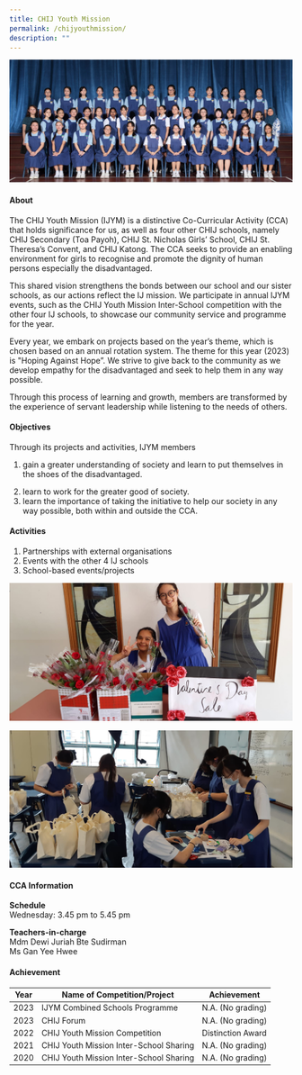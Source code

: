 ```yaml
---
title: CHIJ Youth Mission
permalink: /chijyouthmission/
description: ""
---
```

![](/images/CCA/2023/CHIJ%20YM/chij%20youth%20mission.jpg)

#### **About**
The CHIJ Youth Mission (IJYM) is a distinctive Co-Curricular Activity (CCA) that holds significance for us, as well as four other CHIJ schools, namely CHIJ Secondary (Toa Payoh), CHIJ St. Nicholas Girls’ School, CHIJ St. Theresa’s Convent, and CHIJ Katong. The CCA seeks to provide an enabling environment for girls to recognise and promote the dignity of human persons especially the disadvantaged.

This shared vision strengthens the bonds between our school and our sister schools, as our actions reflect the IJ mission. We participate in annual IJYM events, such as the CHIJ Youth Mission Inter-School competition with the other four IJ schools, to showcase our community service and programme for the year.

Every year, we embark on projects based on the year’s theme, which is chosen based on an annual rotation system. The theme for this year (2023) is "Hoping Against Hope”. We strive to give back to the community as we develop empathy for the disadvantaged and seek to help them in any way possible.

Through this process of learning and growth, members are transformed by the experience of servant leadership while listening to the needs of others.


#### **Objectives**
 Through its projects and activities, IJYM members
 
1) gain a greater understanding of society and learn to put themselves in the shoes of the disadvantaged. 
2. learn to work for the greater good of society.
3. learn the importance of taking the initiative to help our society in any way possible, both within and outside the CCA.


#### **Activities**
1.  Partnerships with external organisations
2. Events with the other 4 IJ schools
3. School-based events/projects

![](/images/CCA/Clubs%20and%20Societies/CHIJ%20Youth%20Mission/C2.jpg)

![](/images/CCA/Clubs%20and%20Societies/CHIJ%20Youth%20Mission/C3.jpg)

 

#### **CCA Information**

**Schedule**        
<br>Wednesday: 3.45 pm to 5.45 pm <br>

**Teachers-in-charge**
<br>Mdm Dewi Juriah Bte Sudirman <br> Ms Gan Yee Hwee<br>


#### **Achievement**


| Year | Name of Competition/Project                   | Achievement          |
|------|-----------------------------------------------|----------------------|
| 2023 | IJYM Combined Schools Programme | N.A. (No grading)|
| 2023 | CHIJ Forum | N.A. (No grading)|
| 2022 | CHIJ Youth Mission Competition  | Distinction Award |
| 2021 | CHIJ Youth Mission Inter-School Sharing | N.A. (No grading) |
| 2020 | CHIJ Youth Mission Inter-School Sharing | N.A. (No grading) |